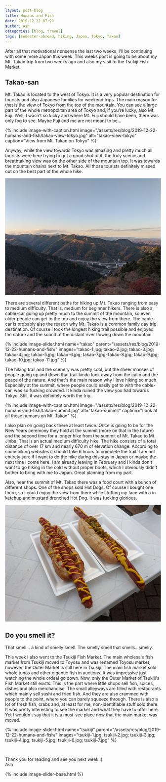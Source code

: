 ```yaml
---
layout: post-blog
title: Humans and Fish
date: 2019-12-22 07:20
author: Ash
categories: [blog, travel]
tags: [semester-abroad, hiking, Japan, Tokyo, Takao]
---
```


After all that motivational nonsense the last two weeks, I'll be continuing with some more Japan this week. This weeks post is going to be about my Mt. Takao trip from two weeks ago and also my visit to the Tsukiji Fish Market.

## Takao-san

Mt. Takao is located to the west of Tokyo. It is a very popular destination for tourists and also Japanese families for weekend trips. The main reason for that is the view of Tokyo from the top of the mountain. You can see a large part of the whole metropolitan area of Tokyo and, if you're lucky, also Mt. Fuji. Well, I wasn't so lucky and where Mt. Fuji should have been, there was only fog to see. Maybe Fuji and me are not meant to be...

{% include image-with-caption.html image="/assets/res/blog/2019-12-22-humans-and-fish/takao-view-tokyo.jpg" alt="takao-view-tokyo" caption="View from Mt. Takao on Tokyo" %}

Anyway, while the view towards Tokyo was amazing and pretty much all tourists were here trying to get a good shot of it, the truly scenic and breathtaking view was on the other side of the mountain top. It was towards the mountain chains next to Mt. Takao. All those tourists definitely missed out on the best part of the whole hike.

![takao-view](/assets/res/blog/2019-12-22-humans-and-fish/takao-view.jpg)

There are several different paths for hiking up Mt. Takao ranging from easy to medium difficulty. That is, medium for beginner hikers. There is also a cable-car going up pretty much to the summit of the mountain, so even older people can get to the top and enjoy the view from there. The cable-car is probably also the reason why Mt. Takao is a common family day trip destination. Of course I took the longest hiking trail possible and enjoyed the nature and the sound of the distant river flowing down the mountain.

{% include image-slider.html name="takao" parent="/assets/res/blog/2019-12-22-humans-and-fish/" images="takao-1.jpg; takao-2.jpg; takao-3.jpg; takao-4.jpg; takao-5.jpg; takao-6.jpg; takao-7.jpg; takao-8.jpg; takao-9.jpg; takao-10.jpg; takao-11.jpg" %}

The hiking trail and the scenery was pretty cool, but the sheer masses of people going up and down that trail kinda took away from the calm and the peace of the nature. And that's the main reason why I love hiking so much. Especially at the summit, where people could easily get to with the cable-car, was so fucking crowded. It kinda ruined the view you had towards Tokyo. Still, it was definitely worth the trip.

{% include image-with-caption.html image="/assets/res/blog/2019-12-22-humans-and-fish/takao-summit.jpg" alt="takao-summit" caption="Look at all these humans on Mt. Takao" %}

I also plan on going back there at least twice. Once is going to be for the New Years ceremony they hold at the summit (more on that in the future) and the second time for a longer hike from the summit of Mt. Takao to Mt. Jinba. That is an actual medium difficulty hike. The hike consists of a total distance of over 17 km and nearly 670 m of elevation change. According to some hiking websites it should take 6 hours to complete the trail. I am not entirely sure if I want to do the hike during this stay in Japan or maybe the next time I come here. I am already leaving in February and I kinda don't want to go hiking in the cold without proper boots, which I obviously didn't bother to bring with me to Japan. Great planning from my part.

Also, near the summit of Mt. Takao there was a food court with a bunch of different shops. One of the shops sold Hot Dogs. Of course I bought one there, so I could enjoy the view from there while stuffing my face with a in ketchup and mustard drenched Hot Dog. It was fucking glorious.

![hotdog](/assets/res/blog/2019-12-22-humans-and-fish/hotdog.jpg)

## Do you smell it?

That smell... a kind of smelly smell. The smelly smell that smells...smelly.

This week I also went to the Tsukiji Fish Market. The main wholesale fish market from Tsukiji moved to Toyosu and was renamed Toyosu market, however, the Outer Market is still here in Tsukiji. The main fish market sold whole tunas and other gigantic fish in auctions. It was impressive just watching the whole ordeal go down. Now, only the Outer Market of Tsukiji's Fish Market still exists. This is the part where little shops sell fish, spices, dishes and also merchandise. The small alleyways are filled with restaurants which mainly sell sushi and fried fish. And they are also crammed with people to the point, where you can barely squeeze through. There is also a lot of fresh fish, crabs and, at least for me, non-identifiable stuff sold there. It was pretty interesting to see the market and what they have to offer here. Yet I wouldn't say that it is a must-see place now that the main market was moved.

{% include image-slider.html name="tsukiji" parent="/assets/res/blog/2019-12-22-humans-and-fish/" images="tsukiji-1.jpg; tsukiji-2.jpg; tsukiji-3.jpg; tsukiji-4.jpg; tsukiji-5.jpg; tsukiji-6.jpg; tsukiji-7.jpg" %}

&nbsp;

Thank you for reading and see you next week :)  
Ash

{% include image-slider-base.html %}
